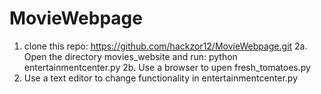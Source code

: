 # MovieWebpage

1. clone this repo: https://github.com/hackzor12/MovieWebpage.git
2a. Open the directory movies_website and run: python entertainmentcenter.py
2b. Use a browser to upen fresh_tomatoes.py
3. Use a text editor to change functionality in entertainmentcenter.py
